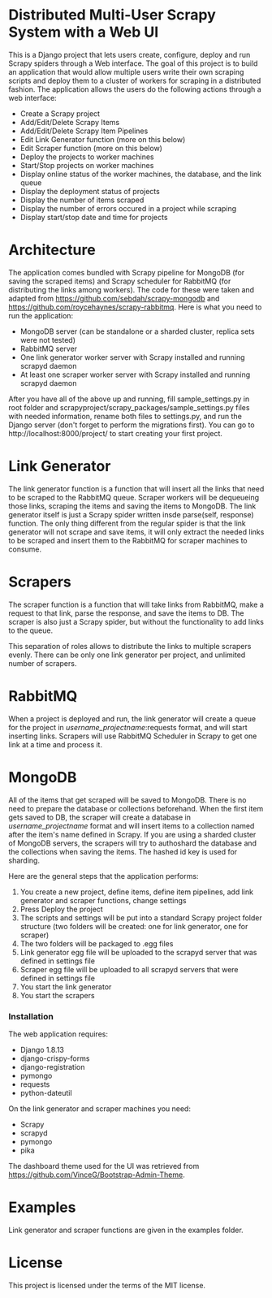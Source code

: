 # Distributed Multi-User Scrapy System with a Web UI

This is a Django project that lets users create, configure, deploy and run Scrapy spiders through a Web interface. The goal of this project is to build an application that would allow multiple users write their own scraping scripts and deploy them to a cluster of workers for scraping in a distributed fashion. The application allows the users do the following actions through a web interface:

  - Create a Scrapy project
  - Add/Edit/Delete Scrapy Items
  - Add/Edit/Delete Scrapy Item Pipelines
  - Edit Link Generator function (more on this below)
  - Edit Scraper function (more on this below)
  - Deploy the projects to worker machines
  - Start/Stop projects on worker machines
  - Display online status of the worker machines, the database, and the link queue
  - Display the deployment status of projects
  - Display the number of items scraped
  - Display the number of errors occured in a project while scraping
  - Display start/stop date and time for projects

# Architecture

The application comes bundled with Scrapy pipeline for MongoDB (for saving the scraped items) and Scrapy scheduler for RabbitMQ (for distributing the links among workers). The code for these were taken and adapted from https://github.com/sebdah/scrapy-mongodb and https://github.com/roycehaynes/scrapy-rabbitmq. Here is what you need to run the application: 
  - MongoDB server (can be standalone or a sharded cluster, replica sets were not tested)
  - RabbitMQ server
  - One link generator worker server with Scrapy installed and running scrapyd daemon
  - At least one scraper worker server with Scrapy installed and running scrapyd daemon

After you have all of the above up and running, fill sample_settings.py in root folder and  scrapyproject/scrapy_packages/sample_settings.py files with needed information, rename both files to settings.py, and run the Django server (don't forget to perform the migrations first). You can go to http://localhost:8000/project/ to start creating your first project.

# Link Generator

The link generator function is a function that will insert all the links that need to be scraped to the RabbitMQ queue. Scraper workers will be dequeueing those links, scraping the items and saving the items to MongoDB. The link generator itself is just a Scrapy spider written insde parse(self, response) function. The only thing different from the regular spider is that the link generator will not scrape and save items, it will only extract the needed links to be scraped and insert them to the RabbitMQ for scraper machines to consume.

# Scrapers

The scraper function is a function that will take links from RabbitMQ, make a request to that link, parse the response, and save the items to DB. The scraper is also just a Scrapy spider, but without the functionality to add links to the queue.

This separation of roles allows to distribute the links to multiple scrapers evenly. There can be only one link generator per project, and unlimited number of scrapers.

# RabbitMQ

When a project is deployed and run, the link generator will create a queue for the project in *username_projectname*:requests format, and will start inserting links. Scrapers will use RabbitMQ Scheduler in Scrapy to get one link at a time and process it. 

# MongoDB

All of the items that get scraped will be saved to MongoDB. There is no need to prepare the database or collections beforehand. When the first item gets saved to DB, the scraper will create a database in *username_projectname* format and will insert items to a collection named after the item's name defined in Scrapy. If you are using a sharded cluster of MongoDB servers, the scrapers will try to authoshard the database and the collections when saving the items. The hashed id key is used for sharding.

Here are the general steps that the application performs:
1. You create a new project, define items, define item pipelines, add link generator and scraper functions, change settings
2. Press Deploy the project
3. The scripts and settings will be put into a standard Scrapy project folder structure (two folders will be created: one for link generator, one for scraper)
4. The two folders will be packaged to .egg files
5. Link generator egg file will be uploaded to the scrapyd server that was defined in settings file
6. Scraper egg file will be uploaded to all scrapyd servers that were defined in settings file
7. You start the link generator
8. You start the scrapers

### Installation

The web application requires:
- Django 1.8.13 
- django-crispy-forms
- django-registration
- pymongo
- requests
- python-dateutil

On the link generator and scraper machines you need:
- Scrapy
- scrapyd
- pymongo
- pika

The dashboard theme used for the UI was retrieved from https://github.com/VinceG/Bootstrap-Admin-Theme. 

# Examples

Link generator and scraper functions are given in the examples folder.

# License

This project is licensed under the terms of the MIT license.
